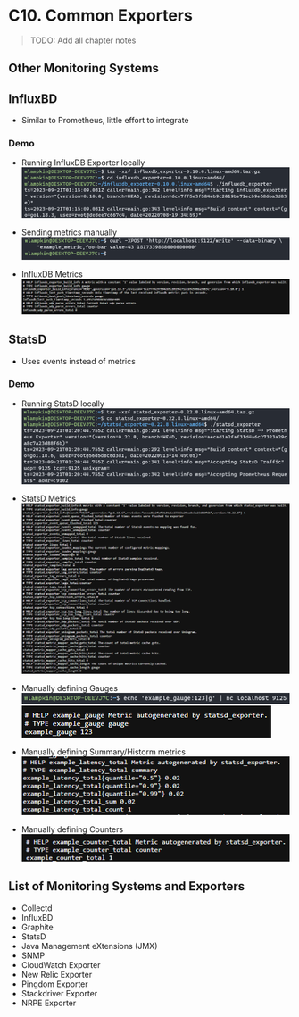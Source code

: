 # C10. Common Exporters

> TODO: Add all chapter notes

## Other Monitoring Systems

## InfluxBD
- Similar to Prometheus, little effort to integrate

### Demo

- Running InfluxDB Exporter locally
![Alt text](image.png)

- Sending metrics manually
![Alt text](image-2.png)

- InfluxDB Metrics
![Alt text](image-1.png)

## StatsD
- Uses events instead of metrics

### Demo

- Running StatsD locally
![Alt text](image-3.png)

- StatsD Metrics
![Alt text](image-5.png)

- Manually defining Gauges
![Alt text](image-7.png)
![Alt text](image-6.png)

- Manually defining Summary/Historm metrics
![Alt text](image-9.png)

- Manually defining Counters
![Alt text](image-8.png)

## List of Monitoring Systems and Exporters
- Collectd
- InfluxBD
- Graphite
- StatsD
- Java Management eXtensions (JMX)
- SNMP
- CloudWatch Exporter
- New Relic Exporter
- Pingdom Exporter
- Stackdriver Exporter
- NRPE Exporter
